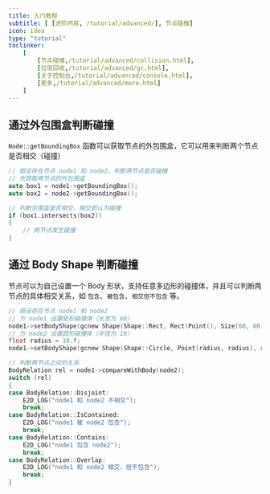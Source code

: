 ```yaml
---
title: 入门教程
subtitle: [ [进阶内容, /tutorial/advanced/], 节点碰撞]
icon: idea
type: "tutorial"
toclinker: 
    [
        [节点碰撞,/tutorial/advanced/collision.html],
        [垃圾回收,/tutorial/advanced/gc.html],
        [关于控制台,/tutorial/advanced/console.html],
        [更多,/tutorial/advanced/more.html]
    ]
---
```


## 通过外包围盒判断碰撞

`Node::getBoundingBox` 函数可以获取节点的外包围盒，它可以用来判断两个节点是否相交（碰撞）

```cpp
// 假设存在节点 node1 和 node2，判断两节点是否碰撞
// 先获取两节点的外包围盒
auto box1 = node1->getBoundingBox();
auto box2 = node2->getBoundingBox();

// 判断包围盒是否相交，相交即认为碰撞
if (box1.intersects(box2))
{
    // 两节点发生碰撞
}
```

## 通过 Body Shape 判断碰撞

节点可以为自己设置一个 Body 形状，支持任意多边形的碰撞体，并且可以判断两节点的具体相交关系，如 `包含`、`被包含`、`相交但不包含` 等。

```cpp
// 假设存在节点 node1 和 node2
// 为 node1 设置矩形碰撞体（长宽为 60）
node1->setBodyShape(gcnew Shape(Shape::Rect, Rect(Point(), Size(60, 60))));
// 为 node2 设置圆形碰撞体（半径为 10）
float radius = 10.f;
node1->setBodyShape(gcnew Shape(Shape::Circle, Point(radius, radius), radius));

// 判断两节点之间的关系
BodyRelation rel = node1->compareWithBody(node2);
switch (rel)
{
case BodyRelation::Disjoint:
    E2D_LOG("node1 和 node2 不相交");
    break;
case BodyRelation::IsContained:
    E2D_LOG("node1 被 node2 包含");
    break;
case BodyRelation::Contains:
    E2D_LOG("node1 包含 node2");
    break;
case BodyRelation::Overlap:
    E2D_LOG("node1 和 node2 相交，但不包含");
    break;
}
```

